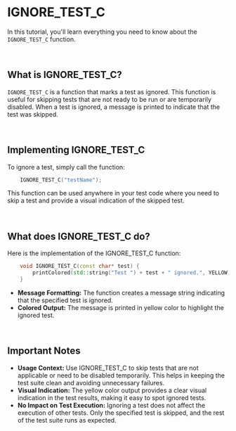 # IGNORE_TEST_C
In this tutorial, you'll learn everything you need to know about the `IGNORE_TEST_C` function.

<br>

## What is IGNORE_TEST_C?
`IGNORE_TEST_C` is a function that marks a test as ignored. This function is useful for skipping tests that are not ready to be run or are temporarily disabled. When a test is ignored, a message is printed to indicate that the test was skipped.

<br>

## Implementing IGNORE_TEST_C
To ignore a test, simply call the function:

```C
    IGNORE_TEST_C("testName");
```

This function can be used anywhere in your test code where you need to skip a test and provide a visual indication of the skipped test.

<br>

## What does IGNORE_TEST_C do?
Here is the implementation of the IGNORE_TEST_C function:

```Cpp
    void IGNORE_TEST_C(const char* test) {
        printColored(std::string("Test ") + test + " ignored.", YELLOW);
    }
```

- **Message Formatting:** The function creates a message string indicating that the specified test is ignored.
- **Colored Output:** The message is printed in yellow color to highlight the ignored test.

<br>

## Important Notes
- **Usage Context:** Use IGNORE_TEST_C to skip tests that are not applicable or need to be disabled temporarily. This helps in keeping the test suite clean and avoiding unnecessary failures.
- **Visual Indication:** The yellow color output provides a clear visual indication in the test results, making it easy to spot ignored tests.
- **No Impact on Test Execution:** Ignoring a test does not affect the execution of other tests. Only the specified test is skipped, and the rest of the test suite runs as expected.